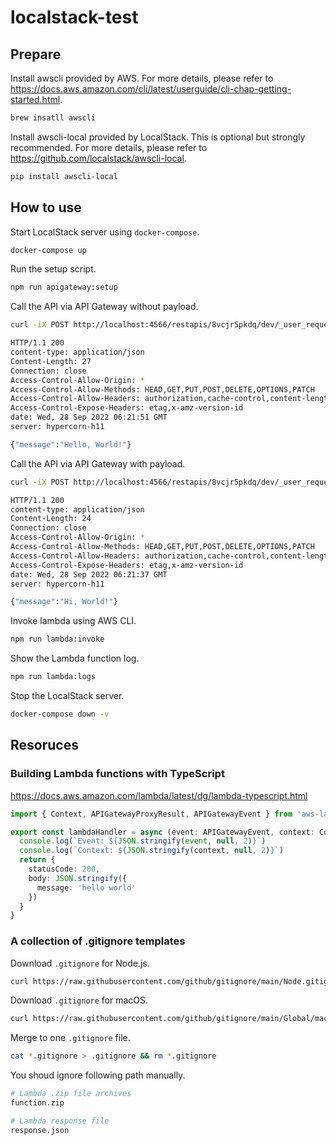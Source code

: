 # localstack-test

## Prepare

Install awscli provided by AWS.
For more details, please refer to <https://docs.aws.amazon.com/cli/latest/userguide/cli-chap-getting-started.html>.

```sh
brew insatll awscli
```

Install awscli-local provided by LocalStack. This is optional but strongly recommended.
For more details, please refer to <https://github.com/localstack/awscli-local>.

```sh
pip install awscli-local
```

## How to use

Start LocalStack server using `docker-compose`.

```sh
docker-compose up
```

Run the setup script.

```sh
npm run apigateway:setup
```

Call the API via API Gateway without payload.

```sh
curl -iX POST http://localhost:4566/restapis/8vcjr5pkdq/dev/_user_request_/greeting
```

```sh
HTTP/1.1 200 
content-type: application/json
Content-Length: 27
Connection: close
Access-Control-Allow-Origin: *
Access-Control-Allow-Methods: HEAD,GET,PUT,POST,DELETE,OPTIONS,PATCH
Access-Control-Allow-Headers: authorization,cache-control,content-length,content-md5,content-type,etag,location,x-amz-acl,x-amz-content-sha256,x-amz-date,x-amz-request-id,x-amz-security-token,x-amz-tagging,x-amz-target,x-amz-user-agent,x-amz-version-id,x-amzn-requestid,x-localstack-target,amz-sdk-invocation-id,amz-sdk-request
Access-Control-Expose-Headers: etag,x-amz-version-id
date: Wed, 28 Sep 2022 06:21:51 GMT
server: hypercorn-h11

{"message":"Hello, World!"}
```

Call the API via API Gateway with payload.

```sh
curl -iX POST http://localhost:4566/restapis/8vcjr5pkdq/dev/_user_request_/greeting -H 'content-type: application/json' -d '{"message": "Hi"}'
```

```sh
HTTP/1.1 200 
content-type: application/json
Content-Length: 24
Connection: close
Access-Control-Allow-Origin: *
Access-Control-Allow-Methods: HEAD,GET,PUT,POST,DELETE,OPTIONS,PATCH
Access-Control-Allow-Headers: authorization,cache-control,content-length,content-md5,content-type,etag,location,x-amz-acl,x-amz-content-sha256,x-amz-date,x-amz-request-id,x-amz-security-token,x-amz-tagging,x-amz-target,x-amz-user-agent,x-amz-version-id,x-amzn-requestid,x-localstack-target,amz-sdk-invocation-id,amz-sdk-request
Access-Control-Expose-Headers: etag,x-amz-version-id
date: Wed, 28 Sep 2022 06:21:37 GMT
server: hypercorn-h11

{"message":"Hi, World!"}
```

Invoke lambda using AWS CLI.

```sh
npm run lambda:invoke
```

Show the Lambda function log.

```sh
npm run lambda:logs
```

Stop the LocalStack server.

```sh
docker-compose down -v
```


## Resoruces

### Building Lambda functions with TypeScript

<https://docs.aws.amazon.com/lambda/latest/dg/lambda-typescript.html>

```ts
import { Context, APIGatewayProxyResult, APIGatewayEvent } from 'aws-lambda'

export const lambdaHandler = async (event: APIGatewayEvent, context: Context): Promise<APIGatewayProxyResult> => {
  console.log(`Event: ${JSON.stringify(event, null, 2)}`)
  console.log(`Context: ${JSON.stringify(context, null, 2)}`)
  return {
    statusCode: 200,
    body: JSON.stringify({
      message: 'hello world'
    })
  }
}
```

### A collection of .gitignore templates

Download `.gitignore` for Node.js.

```sh
curl https://raw.githubusercontent.com/github/gitignore/main/Node.gitignore -o Node.gitignore
```

Download `.gitignore` for macOS.

```sh
curl https://raw.githubusercontent.com/github/gitignore/main/Global/macOS.gitignore -o macOS.gitignore
```

Merge to one `.gitignore` file.

```sh
cat *.gitignore > .gitignore && rm *.gitignore
```

You shoud ignore following path manually.

```sh
# Lambda .zip file archives
function.zip

# Lambda response file
response.json
```